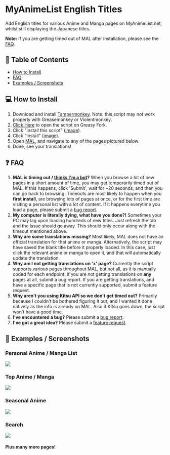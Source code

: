 # MyAnimeList English Titles
Add English titles for various Anime and Manga pages on MyAnimeList.net, whilst still displaying the Japanese titles.

<b>Note:</b> If you are getting timed out of MAL after installation, please see the [FAQ](#faq).

## 📝 Table of Contents
  * [How to Install](#install)
  * [FAQ](#faq)
  * [Examples / Screenshots](#screenshots)

## 💻 How to Install <a name = "install"></a>
1. Download and install [Tampermonkey](https://www.tampermonkey.net/). Note: this script may not work properly with Greasemonkey or Violentmonkey.
2. [Click Here](https://greasyfork.org/en/scripts/420200-mal-english-titles) to open the script on Greasy Fork.
3. Click "Install this script" ([image](https://i.imgur.com/j2vhMKI.png)).
4. Click "Install" ([image](https://i.imgur.com/AcVa6C0.png)).
5. Open [MAL](https://myanimelist.net/), and navigate to any of the pages pictured below.
6. Done, see your translations!

## ❓ FAQ <a name = "faq"></a>
1. <b>MAL is timing out / [thinks I'm a bot](https://i.imgur.com/wShsC6I.png)?</b> When you browse a lot of new pages in a short amount of time, you may get temporarily timed out of MAL. If this happens, click 'Submit', wait for ~20 seconds, and then you can go back to browsing. Timeouts are most likely to happen when you <b>first install</b>, are browsing lots of pages at once, or for the first time are visiting a personal list with a lot of content. If it happens everytime you load a page, please submit a [bug report](https://github.com/Animorphs/MAL-English-Titles/issues/new/choose).
2. <b>My computer is literally dying, what have you done?!</b> Sometimes your PC may lag upon loading hundreds of new titles. Just refresh the tab and the issue should go away. This should only occur along with the timeout mentioned above.
3. <b>Why are some translations missing?</b> Most likely, MAL does not have an official translation for that anime or manga. Alternatively, the script may have saved the blank title before it properly loaded. In this case, just click the relevant anime or manga to open it, and that will automatically update the translation.
4. <b>Why am I not getting translations on 'x' page?</b> Currently the script supports various pages throughout MAL, but not all, as it is manually coded for each endpoint. If you are not getting translations on <b>any</b> pages at all, submit a bug report. If you are getting translations, and have a specific page that is not currently supported, submit a feature request.
5. <b>Why aren't you using Kitsu API so we don't get timed out?</b> Primarily because I couldn't be bothered figuring it out, and I wanted it done natively as the info is already on MAL. Also if Kitsu goes down, the script won't have a good time.
6. <b>I've encountered a bug?</b> Please submit a [bug report](https://github.com/Animorphs/MAL-English-Titles/issues/new/choose).
7. <b>I've got a great idea?</b> Please submit a [feature request](https://github.com/Animorphs/MAL-English-Titles/issues/new/choose).

## 📸 Examples / Screenshots <a name = "screenshots"></a>
### Personal Anime / Manga List
<img src='https://i.imgur.com/KbTKPZW.png'>

### Top Anime / Manga
<img src='https://i.imgur.com/QBBR33t.png'>

### Seasonal Anime
<img src='https://i.imgur.com/VOl4yEe.png'>

### Search
<img src='https://i.imgur.com/pXIEkdO.png'>

#### Plus many more pages!

